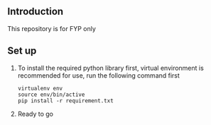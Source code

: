 ## Introduction

This repository is for FYP only

## Set up

1. To install the required python library first, virtual environment is recommended for use, run the following command first

	```
    virtualenv env
    source env/bin/active
    pip install -r requirement.txt
    ```
    
2. Ready to go
    


